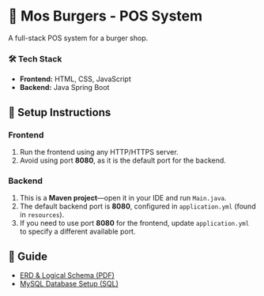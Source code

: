 # 🍔 Mos Burgers - POS System  

A full-stack POS system for a burger shop.  

### 🛠 Tech Stack  
- **Frontend:** HTML, CSS, JavaScript  
- **Backend:** Java Spring Boot  

## 🚀 Setup Instructions  

### Frontend  
1. Run the frontend using any HTTP/HTTPS server.  
2. Avoid using port **8080**, as it is the default port for the backend.  

### Backend  
1. This is a **Maven project**—open it in your IDE and run `Main.java`.  
2. The default backend port is **8080**, configured in `application.yml` (found in `resources`).  
3. If you need to use port **8080** for the frontend, update `application.yml` to specify a different available port.  

## 📖 Guide  
- [ERD & Logical Schema (PDF)](project/MOS_Burgers_DB.pdf)  
- [MySQL Database Setup (SQL)](project/MOS_Burgers_DB_Create.sql)  
